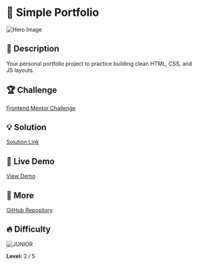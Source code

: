 # 📁 Simple Portfolio

![Hero Image](https://res.cloudinary.com/dz209s6jk/image/upload/v1705487747/Challenges/cf3rlsqoovxlf7uajpva.jpg)

## 🌟 Description

Your personal portfolio project to practice building clean HTML, CSS, and JS layouts.

## 🏆 Challenge

[Frontend Mentor Challenge](https://www.frontendmentor.io/challenges/simple-portfolio)

## 💡 Solution

[Solution Link](https://www.frontendmentor.io/solutions/flex-boxfontsicons-LZ1nDjGXrf) 

## 🚀 Live Demo

[View Demo](https://younes-alhyan.github.io/simple-portfolio)

## 🔎 More

[GitHub Repository](https://github.com/younes-alhyan/frontend-mentor/)

## 🔥 Difficulty

![JUNIOR](https://img.shields.io/badge/Difficulty-JUNIOR-green)

**Level:** 2 / 5
